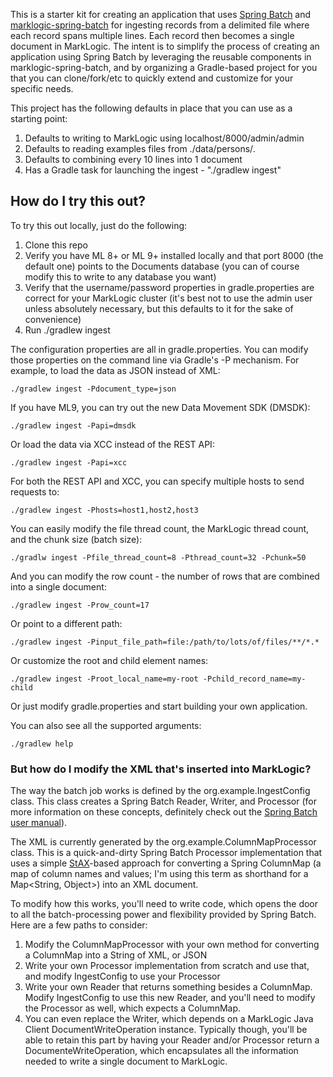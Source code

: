 This is a starter kit for creating an application that uses [Spring Batch](http://projects.spring.io/spring-batch/) and
[marklogic-spring-batch](https://github.com/sastafford/marklogic-spring-batch) for ingesting records from a delimited 
file where each record spans multiple lines. Each record then becomes a single document in MarkLogic. 
The intent is to simplify the process of creating an application using Spring Batch by 
leveraging the reusable components in marklogic-spring-batch, and by organizing a Gradle-based project for you that you
can clone/fork/etc to quickly extend and customize for your specific needs. 

This project has the following defaults in place that you can use as a starting point:

1. Defaults to writing to MarkLogic using localhost/8000/admin/admin
1. Defaults to reading examples files from ./data/persons/*.*
1. Defaults to combining every 10 lines into 1 document
1. Has a Gradle task for launching the ingest - "./gradlew ingest"

## How do I try this out?

To try this out locally, just do the following:

1. Clone this repo
1. Verify you have ML 8+ or ML 9+ installed locally and that port 8000 (the default one) points to the Documents database 
(you can of course modify this to write to any database you want)
1. Verify that the username/password properties in gradle.properties are correct for your MarkLogic cluster (it's best 
not to use the admin user unless absolutely necessary, but this defaults to it for the sake of convenience)
1. Run ./gradlew ingest

The configuration properties are all in gradle.properties. You can modify those properties on the command line
via Gradle's -P mechanism. For example, to load the data as JSON instead of XML:

    ./gradlew ingest -Pdocument_type=json

If you have ML9, you can try out the new Data Movement SDK (DMSDK):

    ./gradlew ingest -Papi=dmsdk

Or load the data via XCC instead of the REST API:

    ./gradlew ingest -Papi=xcc

For both the REST API and XCC, you can specify multiple hosts to send requests to:

    ./gradlew ingest -Phosts=host1,host2,host3

You can easily modify the file thread count, the MarkLogic thread count, and the chunk size (batch size):

    ./gradlw ingest -Pfile_thread_count=8 -Pthread_count=32 -Pchunk=50 

And you can modify the row count - the number of rows that are combined into a single document:

    ./gradlew ingest -Prow_count=17

Or point to a different path:

    ./gradlew ingest -Pinput_file_path=file:/path/to/lots/of/files/**/*.*

Or customize the root and child element names:

    ./gradlew ingest -Proot_local_name=my-root -Pchild_record_name=my-child

Or just modify gradle.properties and start building your own application. 

You can also see all the supported arguments:

    ./gradlew help

### But how do I modify the XML that's inserted into MarkLogic?

The way the batch job works is defined by the org.example.IngestConfig class. This class creates a Spring Batch
Reader, Writer, and Processor (for more information on these concepts, definitely check out the 
[Spring Batch user manual](http://docs.spring.io/spring-batch/reference/html/)). 

The XML is currently generated by the org.example.ColumnMapProcessor class. This is a quick-and-dirty Spring Batch
Processor implementation that uses a simple [StAX](https://docs.oracle.com/javase/tutorial/jaxp/stax/api.html)-based
approach for converting a Spring ColumnMap (a map of column names and values; I'm using this term as shorthand for a 
Map<String, Object>) into an XML document. 

To modify how this works, you'll need to write code, which opens the door to all the batch-processing power and 
flexibility provided by Spring Batch. Here are a few paths to consider:

1. Modify the ColumnMapProcessor with your own method for converting a ColumnMap into a String of XML, or JSON
1. Write your own Processor implementation from scratch and use that, and modify IngestConfig to use your Processor
1. Write your own Reader that returns something besides a ColumnMap. Modify IngestConfig to use this new Reader, 
and you'll need to modify the Processor as well, which expects a ColumnMap.
1. You can even replace the Writer, which depends on a MarkLogic Java Client DocumentWriteOperation instance. Typically
though, you'll be able to retain this part by having your Reader and/or Processor return a DocumenteWriteOperation, 
which encapsulates all the information needed to write a single document to MarkLogic.
